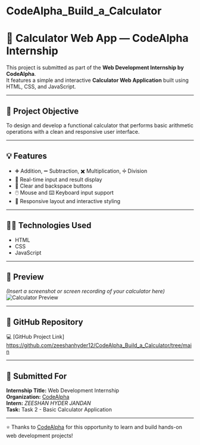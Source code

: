 # CodeAlpha_Build_a_Calculator
# 🧮 Calculator Web App — CodeAlpha Internship

This project is submitted as part of the **Web Development Internship by CodeAlpha**.  
It features a simple and interactive **Calculator Web Application** built using HTML, CSS, and JavaScript.

---

## 📌 Project Objective

To design and develop a functional calculator that performs basic arithmetic operations with a clean and responsive user interface.

---

## 💡 Features

- ➕ Addition, ➖ Subtraction, ✖️ Multiplication, ➗ Division  
- 🎯 Real-time input and result display  
- 🔄 Clear and backspace buttons  
- 🖱️ Mouse and ⌨️ Keyboard input support  
- 📱 Responsive layout and interactive styling

---

## 🧑‍💻 Technologies Used

- HTML  
- CSS  
- JavaScript

---

## 📸 Preview

*(Insert a screenshot or screen recording of your calculator here)*  
![Calculator Preview](https://via.placeholder.com/800x400) <!-- Replace with your actual screenshot -->

---

## 🔗 GitHub Repository

💻 [GitHub Project Link] https://github.com/zeeshanhyder12/CodeAlpha_Build_a_Calculator/tree/main

---

## 📃 Submitted For

**Internship Title:** Web Development Internship  
**Organization:** [CodeAlpha](https://www.codealpha.tech)  
**Intern:** *ZEESHAN HYDER JANDAN*  
**Task:** Task 2 - Basic Calculator Application

---

⭐ Thanks to [CodeAlpha](https://www.codealpha.tech) for this opportunity to learn and build hands-on web development projects!
